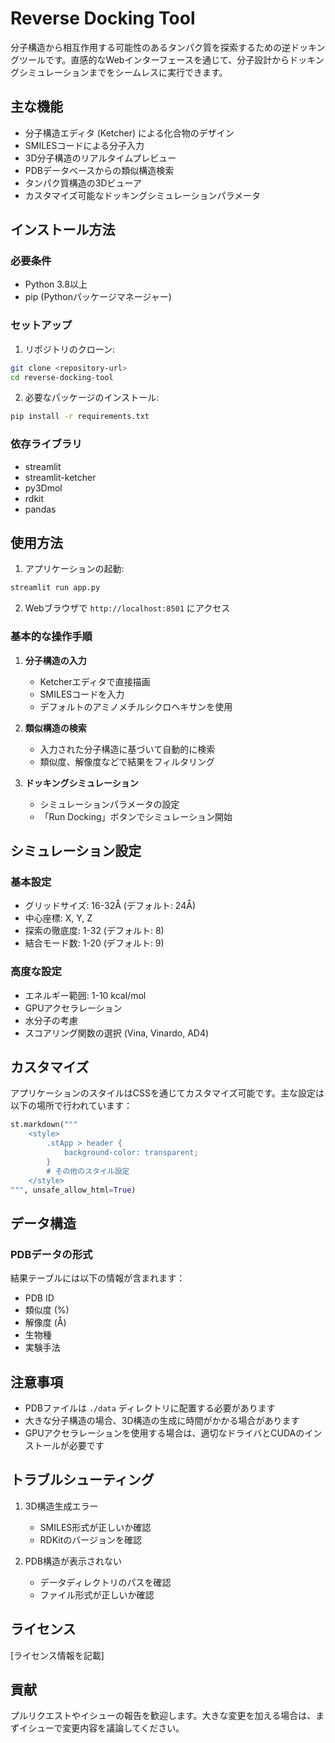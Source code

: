 # Reverse Docking Tool

分子構造から相互作用する可能性のあるタンパク質を探索するための逆ドッキングツールです。直感的なWebインターフェースを通じて、分子設計からドッキングシミュレーションまでをシームレスに実行できます。

## 主な機能

- 分子構造エディタ (Ketcher) による化合物のデザイン
- SMILESコードによる分子入力
- 3D分子構造のリアルタイムプレビュー
- PDBデータベースからの類似構造検索
- タンパク質構造の3Dビューア
- カスタマイズ可能なドッキングシミュレーションパラメータ

## インストール方法

### 必要条件

- Python 3.8以上
- pip (Pythonパッケージマネージャー)

### セットアップ

1. リポジトリのクローン:
```bash
git clone <repository-url>
cd reverse-docking-tool
```

2. 必要なパッケージのインストール:
```bash
pip install -r requirements.txt
```

### 依存ライブラリ

- streamlit
- streamlit-ketcher
- py3Dmol
- rdkit
- pandas

## 使用方法

1. アプリケーションの起動:
```bash
streamlit run app.py
```

2. Webブラウザで `http://localhost:8501` にアクセス

### 基本的な操作手順

1. **分子構造の入力**
   - Ketcherエディタで直接描画
   - SMILESコードを入力
   - デフォルトのアミノメチルシクロヘキサンを使用

2. **類似構造の検索**
   - 入力された分子構造に基づいて自動的に検索
   - 類似度、解像度などで結果をフィルタリング

3. **ドッキングシミュレーション**
   - シミュレーションパラメータの設定
   - 「Run Docking」ボタンでシミュレーション開始

## シミュレーション設定

### 基本設定
- グリッドサイズ: 16-32Å (デフォルト: 24Å)
- 中心座標: X, Y, Z
- 探索の徹底度: 1-32 (デフォルト: 8)
- 結合モード数: 1-20 (デフォルト: 9)

### 高度な設定
- エネルギー範囲: 1-10 kcal/mol
- GPUアクセラレーション
- 水分子の考慮
- スコアリング関数の選択 (Vina, Vinardo, AD4)

## カスタマイズ

アプリケーションのスタイルはCSSを通じてカスタマイズ可能です。主な設定は以下の場所で行われています：

```python
st.markdown("""
    <style>
        .stApp > header {
            background-color: transparent;
        }
        # その他のスタイル設定
    </style>
""", unsafe_allow_html=True)
```

## データ構造

### PDBデータの形式
結果テーブルには以下の情報が含まれます：
- PDB ID
- 類似度 (%)
- 解像度 (Å)
- 生物種
- 実験手法

## 注意事項

- PDBファイルは `./data` ディレクトリに配置する必要があります
- 大きな分子構造の場合、3D構造の生成に時間がかかる場合があります
- GPUアクセラレーションを使用する場合は、適切なドライバとCUDAのインストールが必要です

## トラブルシューティング

1. 3D構造生成エラー
   - SMILES形式が正しいか確認
   - RDKitのバージョンを確認

2. PDB構造が表示されない
   - データディレクトリのパスを確認
   - ファイル形式が正しいか確認

## ライセンス

[ライセンス情報を記載]

## 貢献

プルリクエストやイシューの報告を歓迎します。大きな変更を加える場合は、まずイシューで変更内容を議論してください。